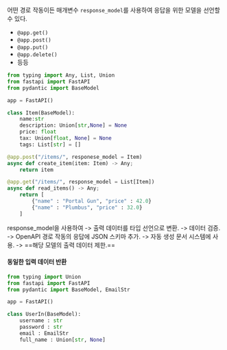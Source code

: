어떤 경로 작동이든 매개변수 `response_model`를 사용하여 응답을 위한 모델을 선언할 수 있다.

- `@app.get()`
- `@app.post()`
- `@app.put()`
- `@app.delete()`
- 등등
```python
from typing import Any, List, Union
from fastapi import FastAPI
from pydantic import BaseModel

app = FastAPI()

class Item(BaseModel):
	name:str
	description: Union[str,None] = None
	price: float
	tax: Union[float, None] = None
	tags: List[str] = []

@app.post("/items/", responese_model = Item)
async def create_item(item: Item) -> Any;
	return item

@app.get("/items/", response_model = List[Item])
async def read_items() -> Any;
	return [
		{"name" : "Portal Gun", "price" : 42.0}
		{"name" : "Plumbus", "price" : 32.0}
	]


```

response_model을 사용하여
-> 출력 데이터를 타입 선언으로 변환.
-> 데이터 검증.
-> OpenAPI 경로 작동의 응답에 JSON 스키마 추가.
-> 자동 생성 문서 시스템에 사용.
-> ==해당 모델의 출력 데이터 제한.==


#### 동일한 입력 데이터 반환
```python
from typing import Union
from fastapi import FastAPI
from pydantic import BaseModel, EmailStr

app = FastAPI()

class UserIn(BaseModel):
	username : str
	password : str
	email : EmailStr
	full_name : Union[str, None]
```